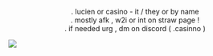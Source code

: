 
 <p align="center">. lucien or casino - it / they or by name <br>. mostly afk , w2i or int on straw page ! <br> . if needed urg , dm on discord ( .casinno )

[![](https://visitcount.itsvg.in/api?id=casino-core&icon=5&color=9)](https://visitcount.itsvg.in)
